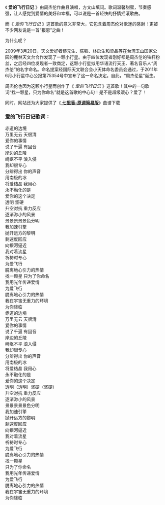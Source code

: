 

《 **爱的飞行日记** 》由周杰伦作曲且演唱，方文山填词。歌词温馨甜蜜，节奏感强，让人感觉到爱情的美好和幸福，可以说是一首轻快的抒情摇滚歌曲。

而《 _爱的飞行日记_ 》这首歌的意义非常大，它包含着周杰伦对歌迷的感谢！更被不少网友说是一首“报恩”之曲！

为什么呢？

2009年3月20日，天文爱好者蔡元生、陈韬、林启生和梁品等在台湾玉山国家公园的鹿林天文台合作发现了一颗小行星。由于四位发现者刚好都是周杰伦的铁杆粉丝，之后经四位发现者一致商定，这颗小行星拟用华语流行天王、著名音乐人“周杰伦”的名字命名。命名提案经国际天文联合会小天体命名委员会通过，于2011年6月小行星中心公报第75354号中宣布了这一命名决定。自此，“周杰伦星”诞生。

周杰伦也因为这颗小行星而创作了《 _爱的飞行日记_ 》这首歌！其中的一句歌词“找一颗星，只为你命名”就是这首歌的中心句！是不是超级暖心？爱了！

同时，网站还为大家提供了《[ **七里香-原调简易版**](Music-13018-七里香-原调简易版.html "七里香-原调简易版")》曲谱下载

### 爱的飞行日记歌词：

赤道的边境  
万里无云 天很清  
爱你的事情  
说了千遍 有回音  
岸边的丘陵  
崎岖不平 浪入侵  
我却很专心  
分辨得出 你的声音  
用南极的冰  
将爱结晶 我用心  
永不融化的是  
爱你的这个决定  
透明 坚硬  
升空对抗 重力反应  
逐渐渺小的风景  
景景景景景色分明  
我加速引擎  
抛开远方的黎明  
剩速度回应  
向银河逼近  
我对着流星  
祈祷时专心  
为爱飞行  
脱离地心引力的热情  
找一颗星 只为了你命名  
我用光年传递爱情  
为爱飞行  
脱离地心引力的热情  
我在宇宙无重力的环境  
为你降临  
赤道的边境  
万里无云 天很清  
爱你的事情  
说了千遍 有回音  
岸边的丘陵  
崎岖不平 浪入侵  
我却很专心  
分辨得出 你的声音  
用南极的冰  
将爱结晶 我用心  
永不融化的是  
爱你的这个决定  
透明（透明）坚硬（坚硬）  
升空对抗 重力反应  
逐渐渺小的风景  
景景景景景色分明  
我加速引擎  
抛开远方的黎明  
剩速度回应  
向银河逼近  
我对着流星  
祈祷时专心  
为爱飞行  
脱离地心引力的热情  
找一颗星  
只为了你命名  
我用光年传递爱情  
为爱飞行  
脱离地心引力的热情  
我在宇宙无重力的环境  
为你降临  

